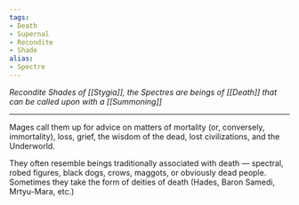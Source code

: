 ```yaml
---
tags:
- Death
- Supernal
- Recondite
- Shade
alias:
- Spectre
---
```


_Recondite Shades of [[Stygia]], the Spectres are beings of [[Death]] that can be called upon with a [[Summoning]]_

---

Mages call them up for advice on matters of mortality (or, conversely, immortality), loss, grief, the wisdom of the dead, lost civilizations, and the Underworld. 

They often resemble beings traditionally associated with death — spectral, robed figures, black dogs, crows, maggots, or obviously dead people.\
Sometimes they take the form of deities of death (Hades, Baron Samedi, Mrtyu-Mara, etc.)

